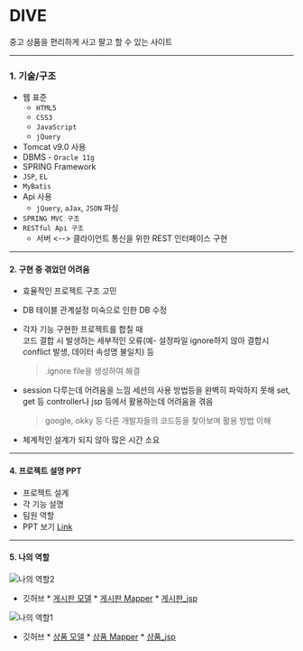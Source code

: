 
# DIVE

중고 상품을 편리하게 사고 팔고 할 수 있는 사이트


------------


### 1. 기술/구조

* 웹 표준
    * `HTML5`
    * `CSS3`
    * `JavaScript`
    * `jQuery`
* Tomcat v9.0 사용
* DBMS - `Oracle 11g`
* SPRING Framework
* `JSP`, `EL`
* `MyBatis`
* Api 사용
    * `jQuery`, `aJax`, `JSON` 파싱
* `SPRING MVC 구조`
* `RESTful Api 구조`
    * 서버 <--> 클라이언트 통신을 위한 REST 인터페이스 구현


------------


#### 2. 구현 중 겪었던 어려움 

* 효율적인 프로젝트 구조 고민

* DB 테이블 관계설정 미숙으로 인한 DB 수정

* 각자 기능 구현한 프로젝트를 합칠 때   
  코드 결합 시 발생하는 세부적인 오류(예- 설정파일 ignore하지 않아 결합시 conflict 발생, 데이터 속성명 불일치) 등
  > .ignore file을 생성하여 해결
  
* session 다루는데 어려움을 느낌
  세션의 사용 방법등을 완벽히 파악하지 못해 set, get 등 controller나 jsp 등에서 활용하는데 어려움을 겪음
  > google, okky 등 다른 개발자들의 코드등을 찾아보며 활용 방법 이해
  
* 체계적인 설계가 되지 않아 많은 시간 소요


------------

#### 4. 프로젝트 설명 PPT 

* 프로젝트 설계
* 각 기능 설명   
* 팀원 역할  
* PPT 보기 [Link](https://docs.google.com/presentation/d/1X_pm5qu2KIjSAaNNoROyh0tZw7PlQ_8B8T9M9vID6KE/edit?usp=sharing)


------------

#### 5. 나의 역할

![나의 역할2](https://user-images.githubusercontent.com/62007108/84986290-4c733800-b179-11ea-9923-3f6124e4dfee.PNG)
* 깃허브
      * [게시판 모델](https://github.com/suho1991/Project_DIVE/tree/master/DIVE/src/main/java/kr/jungang/dive/board/domain)
      * [게시판 Mapper](https://github.com/suho1991/Project_DIVE/tree/master/DIVE/src/main/resources/kr/jungang/dive/board/persistence)
      * [게시판_jsp](https://github.com/suho1991/Project_DIVE/tree/master/DIVE/src/main/webapp/WEB-INF/views/board)

![나의 역할1](https://user-images.githubusercontent.com/62007108/84986295-4da46500-b179-11ea-9d6a-44829b646298.PNG)
* 깃허브
      * [상품 모델](https://github.com/suho1991/Project_DIVE/tree/master/DIVE/src/main/java/kr/jungang/dive/product/domain)
      * [상품 Mapper](https://github.com/suho1991/Project_DIVE/tree/master/DIVE/src/main/resources/kr/jungang/dive/product/persistence)
      * [상품_jsp](https://github.com/suho1991/Project_DIVE/tree/master/DIVE/src/main/webapp/WEB-INF/views/product)

